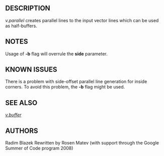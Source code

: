 ## DESCRIPTION

*v.parallel* creates parallel lines to the input vector lines which can
be used as half-buffers.

## NOTES

Usage of **-b** flag will overrule the **side** parameter.

## KNOWN ISSUES

There is a problem with side-offset parallel line generation for inside
corners. To avoid this problem, the **-b** flag might be used.

## SEE ALSO

*[v.buffer](v.buffer.md)*

## AUTHORS

Radim Blazek
Rewritten by Rosen Matev (with support through the Google Summer of Code
program 2008)
